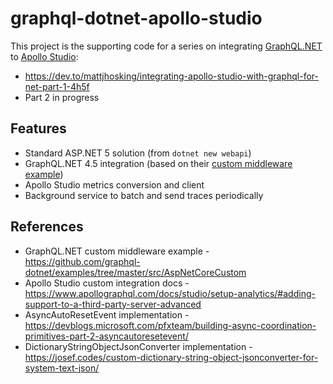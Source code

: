 # graphql-dotnet-apollo-studio
This project is the supporting code for a series on integrating [GraphQL.NET](https://github.com/graphql-dotnet/graphql-dotnet) to [Apollo Studio](https://www.apollographql.com/docs/studio/getting-started/):
* https://dev.to/mattjhosking/integrating-apollo-studio-with-graphql-for-net-part-1-4h5f
* Part 2 in progress

## Features
* Standard ASP.NET 5 solution (from `dotnet new webapi`)
* GraphQL.NET 4.5 integration (based on their [custom middleware example](https://github.com/graphql-dotnet/examples/tree/master/src/AspNetCoreCustom))
* Apollo Studio metrics conversion and client
* Background service to batch and send traces periodically

## References
* GraphQL.NET custom middleware example - https://github.com/graphql-dotnet/examples/tree/master/src/AspNetCoreCustom
* Apollo Studio custom integration docs - https://www.apollographql.com/docs/studio/setup-analytics/#adding-support-to-a-third-party-server-advanced
* AsyncAutoResetEvent implementation  - https://devblogs.microsoft.com/pfxteam/building-async-coordination-primitives-part-2-asyncautoresetevent/
* DictionaryStringObjectJsonConverter implementation - https://josef.codes/custom-dictionary-string-object-jsonconverter-for-system-text-json/
